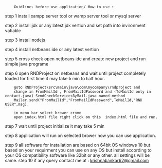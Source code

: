 		Guidlines before use application/ How to use :

step 1
		install xampp server tool or wamp server tool or mysql server

step 2
		install jdk or any latest jdk vertion and set path into invironment vatiable
		
step 3
		install nodejs
		
step 4
		install netbeans ide or any latest vertion
		
step 5
		cross check open netbeans ide and create new project and run simple java programe
		
step 6
		open RNDProject on netbeans and wait until project completely loaded 
		for first time it may take 5 min to half hour.
		
		goto RNDProject\src\main\java\com\mycompany\rndproject and 
		change in FromMailId , FromMailIdPassword and (ToMailId only in contact.java) SendCheckServicesByMail.java named method 
		Mailer.send("FromMailId","FromMailIdPassword",ToMailId,"RND USER",msg).
		
		in menu bar select brower crome 
		open index.html file right click on this  index.html file and run.
		
step 7
		wait until project initialize it may take 5 min

step 8
		application will run on selected brower now you can use application.
		
step 9
		all software for installation are based on 64bit OS windows 10 but based on your requirment you can use on any OS but install
		according to your OS compatibility software like 32bit or any other.
		all settings will be same.
step 10
		if any query contact me at : krishnabankar62@gmail.com
